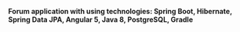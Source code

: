 **Forum application with using technologies: Spring Boot, Hibernate, Spring Data JPA, Angular 5, Java 8, PostgreSQL, Gradle** 